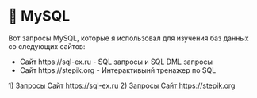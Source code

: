 # 🐬 MySQL 

Вот запросы MySQL, которые я использовал для изучения баз данных со следующих сайтов:
<ul>
<li>Сайт https://sql-ex.ru - SQL запросы и SQL DML запросы</li>
<li>Сайт https://stepik.org - Интерактивынй тренажер по SQL</li>
</ul>
1) <a href="https://drive.google.com/drive/folders/1TaJcAjNEw2IQii9rnkXET1x7Kemw5nYd?hl=ru">Запросы Сайт https://sql-ex.ru</a>
2) <a href="https://drive.google.com/drive/folders/10irz22qMgApNGwskRSpMyjELm4KqMDf0?hl=ru">Запросы Сайт https://stepik.org</a>
